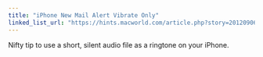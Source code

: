 ```yaml
---
title: "iPhone New Mail Alert Vibrate Only"
linked_list_url: "https://hints.macworld.com/article.php?story=20120906063518420"
---
```

<p>Nifty tip to use a short, silent audio file as a ringtone on your iPhone.</p>
